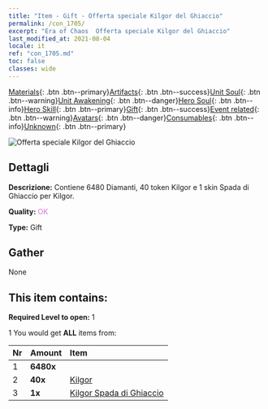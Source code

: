 ```yaml
---
title: "Item - Gift - Offerta speciale Kilgor del Ghiaccio"
permalink: /con_1705/
excerpt: "Era of Chaos  Offerta speciale Kilgor del Ghiaccio"
last_modified_at: 2021-08-04
locale: it
ref: "con_1705.md"
toc: false
classes: wide
---
```

 [Materials](/ItemsIT/){: .btn .btn--primary}[Artifacts](/ItemsIT/Artifacts/){: .btn .btn--success}[Unit Soul](/ItemsIT/UnitSoul/){: .btn .btn--warning}[Unit Awakening](/ItemsIT/UnitAwakening/){: .btn .btn--danger}[Hero Soul](/ItemsIT/HeroSoul/){: .btn .btn--info}[Hero Skill](/ItemsIT/HeroSkill/){: .btn .btn--primary}[Gift](/ItemsIT/Gift/){: .btn .btn--success}[Event related](/ItemsIT/Events/){: .btn .btn--warning}[Avatars](/ItemsIT/Avatars/){: .btn .btn--danger}[Consumables](/ItemsIT/Consumables/){: .btn .btn--info}[Unknown](/ItemsIT/Unknown/){: .btn .btn--primary}

 ![Offerta speciale Kilgor del Ghiaccio](/images/t/i_907321.png)

## Dettagli
 **Descrizione:** Contiene 6480 Diamanti, 40 token Kilgor e 1 skin Spada di Ghiaccio per Kilgor.

 **Quality:** <span style="color: #DA70D6">OK</span>

 **Type:** Gift

## Gather

  None

## This item contains:

 **Required Level to open:** 1

 1 You would get **ALL** items  from:

  | Nr | Amount |     Item    |
  |:---|:-------|:------------|
  | 1 |  **6480x** | <i class="fas fa-gem"/> |  | 
  | 2 |  **40x** | [Kilgor](/ItemsIT/her_374/) |  | 
  | 3 |  **1x** | [Kilgor Spada di Ghiaccio](/ItemsIT/con_1055/) |  | 
